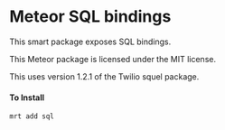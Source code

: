 Meteor SQL bindings
==========================

This smart package exposes SQL bindings.

This Meteor package is licensed under the MIT license.

This uses version 1.2.1 of the Twilio squel package.

#### To Install

    mrt add sql

